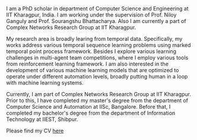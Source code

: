 
I am a PhD scholar in department of Computer Science and Engineering at IIT Kharagpur, India. I am working under the supervision of Prof. Niloy Ganguly and Prof. Sourangshu Bhattacharya. Also I am currently a part of Complex Networks Research Group at IIT Kharagpur.  

My research area is broadly learing from temporal data. Specifically, my works address various temporal sequence learning problems using marked temporal point process framework. Besides I explore various learning challenges in multi-agent team competitions, where I employ various tools from reinforcement learning framework. I am also interested in the development of various machine learning models that are optimized to operate under different automation levels, broadly putting human in a loop with machine learning systems. 

Currently, I am part of Complex Networks Research Group at IIT Kharagpur. Prior to this, I have completed my master's degree from the department of Computer Science and Automation at IISc, Bangalore. Before that, I completed my bachelor's degree from the department of Information Technology at IIEST, Shibpur. 

Please find my CV <a href="Paramita-CV.pdf" >here</a>

